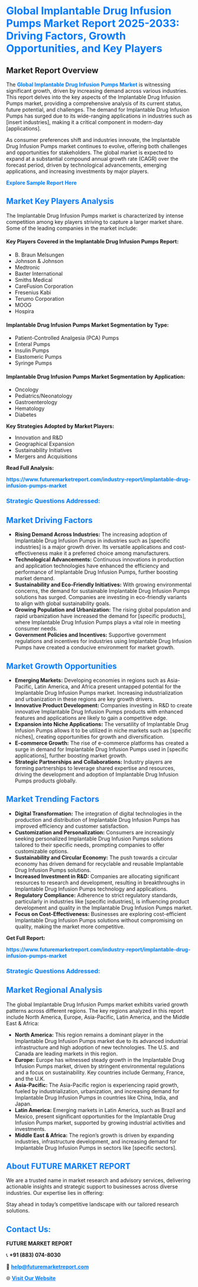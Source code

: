 <h1 style="color: #007BFF;">Global Implantable Drug Infusion Pumps Market Report 2025-2033: Driving Factors, Growth Opportunities, and Key Players</h1>

<section id="overview">
<h2>Market Report Overview</h2>
<p>The <a href="https://www.futuremarketreport.com/industry-report/implantable-drug-infusion-pumps-market" style="color: #007BFF; text-decoration: none;"><strong>Global Implantable Drug Infusion Pumps Market</strong></a> is witnessing significant growth, driven by increasing demand across various industries. This report delves into the key aspects of the Implantable Drug Infusion Pumps market, providing a comprehensive analysis of its current status, future potential, and challenges. The demand for Implantable Drug Infusion Pumps has surged due to its wide-ranging applications in industries such as [insert industries], making it a critical component in modern-day [applications].</p>
<p>As consumer preferences shift and industries innovate, the Implantable Drug Infusion Pumps market continues to evolve, offering both challenges and opportunities for stakeholders. The global market is expected to expand at a substantial compound annual growth rate (CAGR) over the forecast period, driven by technological advancements, emerging applications, and increasing investments by major players.</p>
</section>

<section id="overview">
<p><a href="https://www.futuremarketreport.com/request-sample/reportId=83055" style="color: #007BFF; text-decoration: none;"><strong>Explore Sample Report Here</strong></a></p>
</section>

<section id="key-players">
<h2 style="color: #007BFF;">Market Key Players Analysis</h2>
<p>The Implantable Drug Infusion Pumps market is characterized by intense competition among key players striving to capture a larger market share. Some of the leading companies in the market include:</p>
<h4>Key Players Covered in the Implantable Drug Infusion Pumps Report:</h4>
<ul><li>B. Braun Melsungen</li><li>Johnson &amp; Johnson</li><li>Medtronic</li><li>Baxter International</li><li>Smiths Medical</li><li>CareFusion Corporation</li><li>Fresenius Kabi</li><li>Terumo Corporation</li><li>MOOG</li><li>Hospira</li></ul>
<h4>Implantable Drug Infusion Pumps Market Segmentation by Type:</h4>
<ul><li>Patient-Controlled Analgesia (PCA) Pumps</li><li>Enteral Pumps</li><li>Insulin Pumps</li><li>Elastomeric Pumps</li><li>Syringe Pumps</li></ul>

<h4>Implantable Drug Infusion Pumps Market Segmentation by Application:</h4>
<ul><li>Oncology</li><li>Pediatrics/Neonatology</li><li>Gastroenterology</li><li>Hematology</li><li>Diabetes</li></ul>
<p><strong>Key Strategies Adopted by Market Players:</strong></p>
<ul>
<li>Innovation and R&D</li>
<li>Geographical Expansion</li>
<li>Sustainability Initiatives</li>
<li>Mergers and Acquisitions</li>
</ul>
</section>

<section>
<p><strong>Read Full Analysis: </strong></p><a href="https://www.futuremarketreport.com/industry-report/implantable-drug-infusion-pumps-market" style="color: #007BFF; text-decoration: none;"><strong>https://www.futuremarketreport.com/industry-report/implantable-drug-infusion-pumps-market</strong></a>
<h3 style="color: #007BFF;">Strategic Questions Addressed:</h3>
</section>

<section id="driving-factors">
<h2 style="color: #007BFF;">Market Driving Factors</h2>
<ul>
<li><strong>Rising Demand Across Industries:</strong> The increasing adoption of Implantable Drug Infusion Pumps in industries such as [specific industries] is a major growth driver. Its versatile applications and cost-effectiveness make it a preferred choice among manufacturers.</li>
<li><strong>Technological Advancements:</strong> Continuous innovations in production and application technologies have enhanced the efficiency and performance of Implantable Drug Infusion Pumps, further boosting market demand.</li>
<li><strong>Sustainability and Eco-Friendly Initiatives:</strong> With growing environmental concerns, the demand for sustainable Implantable Drug Infusion Pumps solutions has surged. Companies are investing in eco-friendly variants to align with global sustainability goals.</li>
<li><strong>Growing Population and Urbanization:</strong> The rising global population and rapid urbanization have increased the demand for [specific products], where Implantable Drug Infusion Pumps plays a vital role in meeting consumer needs.</li>
<li><strong>Government Policies and Incentives:</strong> Supportive government regulations and incentives for industries using Implantable Drug Infusion Pumps have created a conducive environment for market growth.</li>
</ul>
</section>

<section id="growth-opportunities">
<h2 style="color: #007BFF;">Market Growth Opportunities</h2>
<ul>
<li><strong>Emerging Markets:</strong> Developing economies in regions such as Asia-Pacific, Latin America, and Africa present untapped potential for the Implantable Drug Infusion Pumps market. Increasing industrialization and urbanization in these regions are key growth drivers.</li>
<li><strong>Innovative Product Development:</strong> Companies investing in R&D to create innovative Implantable Drug Infusion Pumps products with enhanced features and applications are likely to gain a competitive edge.</li>
<li><strong>Expansion into Niche Applications:</strong> The versatility of Implantable Drug Infusion Pumps allows it to be utilized in niche markets such as [specific niches], creating opportunities for growth and diversification.</li>
<li><strong>E-commerce Growth:</strong> The rise of e-commerce platforms has created a surge in demand for Implantable Drug Infusion Pumps used in [specific applications], further boosting market growth.</li>
<li><strong>Strategic Partnerships and Collaborations:</strong> Industry players are forming partnerships to leverage shared expertise and resources, driving the development and adoption of Implantable Drug Infusion Pumps products globally.</li>
</ul>
</section>

<section id="trending-factors">
<h2 style="color: #007BFF;">Market Trending Factors</h2>
<ul>
<li><strong>Digital Transformation:</strong> The integration of digital technologies in the production and distribution of Implantable Drug Infusion Pumps has improved efficiency and customer satisfaction.</li>
<li><strong>Customization and Personalization:</strong> Consumers are increasingly seeking personalized Implantable Drug Infusion Pumps solutions tailored to their specific needs, prompting companies to offer customizable options.</li>
<li><strong>Sustainability and Circular Economy:</strong> The push towards a circular economy has driven demand for recyclable and reusable Implantable Drug Infusion Pumps solutions.</li>
<li><strong>Increased Investment in R&D:</strong> Companies are allocating significant resources to research and development, resulting in breakthroughs in Implantable Drug Infusion Pumps technology and applications.</li>
<li><strong>Regulatory Compliance:</strong> Adherence to strict regulatory standards, particularly in industries like [specific industries], is influencing product development and quality in the Implantable Drug Infusion Pumps market.</li>
<li><strong>Focus on Cost-Effectiveness:</strong> Businesses are exploring cost-efficient Implantable Drug Infusion Pumps solutions without compromising on quality, making the market more competitive.</li>
</ul>
</section>

<section>
<p><strong>Get Full Report: </strong></p><a href="https://www.futuremarketreport.com/industry-report/implantable-drug-infusion-pumps-market" style="color: #007BFF; text-decoration: none;"><strong>https://www.futuremarketreport.com/industry-report/implantable-drug-infusion-pumps-market</strong></a>
<h3 style="color: #007BFF;">Strategic Questions Addressed:</h3>
</section>


<section id="regional-analysis">
<h2 style="color: #007BFF;">Market Regional Analysis</h2>
<p>The global Implantable Drug Infusion Pumps market exhibits varied growth patterns across different regions. The key regions analyzed in this report include North America, Europe, Asia-Pacific, Latin America, and the Middle East & Africa:</p>
<ul>
<li><strong>North America:</strong> This region remains a dominant player in the Implantable Drug Infusion Pumps market due to its advanced industrial infrastructure and high adoption of new technologies. The U.S. and Canada are leading markets in this region.</li>
<li><strong>Europe:</strong> Europe has witnessed steady growth in the Implantable Drug Infusion Pumps market, driven by stringent environmental regulations and a focus on sustainability. Key countries include Germany, France, and the U.K.</li>
<li><strong>Asia-Pacific:</strong> The Asia-Pacific region is experiencing rapid growth, fueled by industrialization, urbanization, and increasing demand for Implantable Drug Infusion Pumps in countries like China, India, and Japan.</li>
<li><strong>Latin America:</strong> Emerging markets in Latin America, such as Brazil and Mexico, present significant opportunities for the Implantable Drug Infusion Pumps market, supported by growing industrial activities and investments.</li>
<li><strong>Middle East & Africa:</strong> The region’s growth is driven by expanding industries, infrastructure development, and increasing demand for Implantable Drug Infusion Pumps in sectors like [specific sectors].</li>
</ul>
</section>

<footer>
<h2 style="color: #007BFF;">About FUTURE MARKET REPORT</h2>
<p>We are a trusted name in market research and advisory services, delivering actionable insights and strategic support to businesses across diverse industries. Our expertise lies in offering:</p>

<p>Stay ahead in today’s competitive landscape with our tailored research solutions.</p>

<h2 style="color: #007BFF;">Contact Us:</h2>
<p><strong>FUTURE MARKET REPORT</strong></p>
<p>📞 <strong>+91 (883) 074-8030</strong></p>
<p>📧 <strong><a href="mailto:help@futuremarketreport.com" style="color: #007BFF;">help@futuremarketreport.com</a></strong></p>
<p>🌐 <strong><a href="https://www.futuremarketreport.com/" style="color: #007BFF;">Visit Our Website</a></strong></p>
</footer>